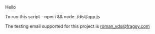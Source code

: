 Hello

To run this script - npm i && node ./dist/app.js

The testing email supported for this project is roman_vds@fragsy.com